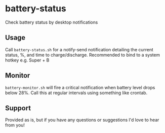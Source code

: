 # battery-status
Check battery status by desktop notifications

## Usage
Call `battery-status.sh` for a notify-send notification detailing the current status, %, and time to charge/discharge.
Recommended to bind to a system hotkey e.g. Super + B

## Monitor
`battery-monitor.sh` will fire a critical notification when battery level drops below 28%. 
Call this at regular intervals using something like crontab.

## Support
Provided as is, but if you have any questions or suggestions I'd love to hear from you!
